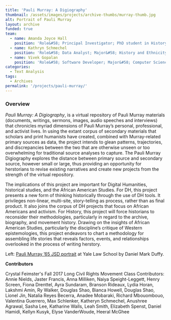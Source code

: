 ```yaml
---
title: 'Pauli Murray: A Digiography'
thumbnail: /assets/images/projects/archive-thumbs/murray-thumb.jpg
alt: Portrait of Pauli Murray
layout: archive
funded: true
team:
  - name: Amanda Joyce Hall
    position: 'Role&#58; Principal Investigator; PhD student in History and African American Studies'
  - name: Kathryn Schmechel
    position: 'Role&#58; Data Analyst; Major&#58; History and Ethnicity, Race and Migration'
  - name: Vivek Gopalan
    position: 'Role&#58; Software Developer; Major&#58; Computer Science and Statistics & Data Science'
categories:
  - Text Analysis
tags:
  - Archives
permalink: '/projects/pauli-murray/'
---
```


### Overview

*Pauli Murray: A Digiography*, is a virtual repository of Pauli Murray materials (documents, writings, sermons, images, audio speeches and interviews) that chronicles myriad dimensions of Pauli Murray’s personal, professional, and activist lives. In using the extant corpus of secondary materials that scholars and print humanists have created, combined with Murray-related primary sources as data, the project intends to glean patterns, trajectories, and discrepancies between the two that are otherwise unseen or too overwhelming for traditional source analyses to capture. The Pauli Murray Digiography explores the distance between primary source and secondary source, however small or large, thus providing an opportunity for herstorians to revise existing narratives and create new projects from the strength of the virtual repository. 

The implications of this project are important for Digital Humanities, historical studies, and the African American Studies. For DH, this project presents a new form of thinking historically through the use of DH tools. It privileges non-linear, multi-site, story-telling as process, rather than as final product. It also joins the corpus of DH projects that focus on African Americans and activism. For History, this project will force historians to reconsider their methodologies, particularly in regard to the archive, biography, and movement history. Drawing on the insights of African American Studies, particularly the discipline’s critique of Western epistemologies, this project endeavors to chart a methodology for assembling life stories that reveals factors, events, and relationships overlooked in the process of writing herstory.

Left: <a href="https://law.yale.edu/yls-today/news/law-school-unveils-pauli-murray-65-jsd-portrait" target="_blank">Pauli Murray &rsquo;65 JSD portrait</a> at Yale Law School by Daniel Mark Duffy.
<br>


<b>Contributors</b>

Crystal Feimster's Fall 2017 Long Civil Rights Movement Class Contributors:<br> 
Annie Nields, Jaster Francis, Anna Milliken, Naiya Speight-Leggett, Henry Screen, Fiona Drenttel, Ayra Sundaram, Branson Rideaux, Lydia Horan, Lakshmi Amin, Ry Walker, Douglas Shao, Bianca Howell, Douglas Shao, Lionel Jin, Natalia Reyes Becerra, Anadee Mobaraki, Richard Mbouombouo, Valentina Guerrero, Max Schlenker, Katheryn Schmechel, Anushree Agrawal, Sasha Lee, Katharine Walls, Leah Smith, Elizabeth Spenst, Daniel Hamidi, Kellyn Kusyk, Elyse VanderWoude, Heeral McGhee
